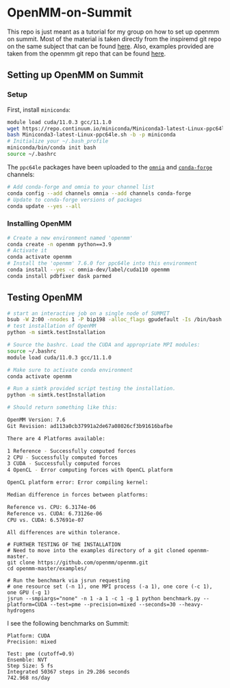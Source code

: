 # OpenMM-on-Summit

This repo is just meant as a tutorial for my group on how to set up openmm on summit.
Most of the material is taken directly from the inspiremd git repo on the same subject that can be found [here](https://github.com/inspiremd/conda-recipes-summit).
Also, examples provided are taken from the openmm git repo that can be found [here](https://github.com/openmm/openmm).

## Setting up OpenMM on Summit

### Setup

First, install `miniconda`:
```bash
module load cuda/11.0.3 gcc/11.1.0
wget https://repo.continuum.io/miniconda/Miniconda3-latest-Linux-ppc64le.sh
bash Miniconda3-latest-Linux-ppc64le.sh -b -p miniconda
# Initialize your ~/.bash_profile
miniconda/bin/conda init bash
source ~/.bashrc
```

The `ppc64le` packages have been uploaded to the [`omnia`](https://anaconda.org/omnia) and [`conda-forge`](https://anaconda.org/conda-forge) channels:
```bash
# Add conda-forge and omnia to your channel list
conda config --add channels omnia --add channels conda-forge
# Update to conda-forge versions of packages
conda update --yes --all
```
### Installing OpenMM

```bash
# Create a new environment named 'openmm'
conda create -n openmm python==3.9
# Activate it
conda activate openmm
# Install the 'openmm' 7.6.0 for ppc64le into this environment
conda install --yes -c omnia-dev/label/cuda110 openmm
conda install pdbfixer dask parmed
```

## Testing OpenMM

```bash
# start an interactive job on a single node of SUMMIT
bsub -W 2:00 -nnodes 1 -P bip198 -alloc_flags gpudefault -Is /bin/bash
# test installation of OpenMM
python -m simtk.testInstallation

# Source the bashrc. Load the CUDA and appropriate MPI modules:
source ~/.bashrc
module load cuda/11.0.3 gcc/11.1.0

# Make sure to activate conda environment
conda activate openmm

# Run a simtk provided script testing the installation.
python -m simtk.testInstallation

# Should return something like this:

OpenMM Version: 7.6
Git Revision: ad113a0cb37991a2de67a08026cf3b91616bafbe

There are 4 Platforms available:

1 Reference - Successfully computed forces
2 CPU - Successfully computed forces
3 CUDA - Successfully computed forces
4 OpenCL - Error computing forces with OpenCL platform

OpenCL platform error: Error compiling kernel: 

Median difference in forces between platforms:

Reference vs. CPU: 6.3174e-06
Reference vs. CUDA: 6.73126e-06
CPU vs. CUDA: 6.57691e-07

All differences are within tolerance.
```

```
# FURTHER TESTING OF THE INSTALLATION
# Need to move into the examples directory of a git cloned openmm-master. 
git clone https://github.com/openmm/openmm.git
cd openmm-master/examples/

# Run the benchmark via jsrun requesting
# one resource set (-n 1), one MPI process (-a 1), one core (-c 1), one GPU (-g 1)
jsrun --smpiargs="none" -n 1 -a 1 -c 1 -g 1 python benchmark.py --platform=CUDA --test=pme --precision=mixed --seconds=30 --heavy-hydrogens
```
I see the following benchmarks on Summit:
```
Platform: CUDA
Precision: mixed

Test: pme (cutoff=0.9)
Ensemble: NVT
Step Size: 5 fs
Integrated 50367 steps in 29.286 seconds
742.968 ns/day
```



